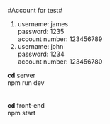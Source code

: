 #Account for test#
1. username: james<br>
   password: 1235<br>
   account number: 123456789<br>
2. username: john<br>
   password: 1234<br>
   account number: 123456780<br>


**cd** server<br>
npm run dev
<br>
<br>
<br>
**cd** front-end<br>
npm start
